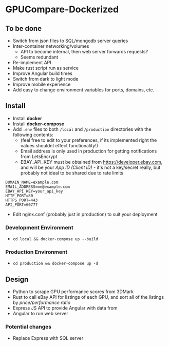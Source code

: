 # GPUCompare-Dockerized

## To be done

- Switch from json files to SQL/mongodb server queries
- Inter-container networking/volumes
	- API to become internal, then web server forwards requests?
	- Seems redundant
- Re-implement API
- Make rust script run as service
- Improve Angular build times
- Switch from dark to light mode
- Improve mobile experience
- Add easy to change environment variables for ports, domains, etc.

## Install

- Install **docker**
- Install **docker-compose**
- Add `.env` files to both `/local` and `/production` directories with the following contents:
	- (feel free to edit to your preferences, if its implemented right the values shouldnt effect functionality!)
	- Email address is only used in production for getting notifications from LetsEncrypt
	- EBAY_API_KEY must be obtained from https://developer.ebay.com, and will be your *App ID (Client ID)* - it's not a key/secret really, but probably not ideal to be shared due to rate limits
```
DOMAIN_NAME=example.com
EMAIL_ADDRESS=me@example.com
EBAY_API_KEY=your_api_key
HTTP_PORT=80
HTTPS_PORT=443
API_PORT=60777
```
- Edit nginx.conf (probably just in production) to suit your deployment

### Development Environment
- `cd local && docker-compose up --build`

### Production Environment
- `cd production && docker-compose up -d`

## Design

- Python to scrape GPU performance scores from 3DMark
- Rust to call eBay API for listings of each GPU, and sort all of the listings by *price/performance ratio*
- Express JS API to provide Angular with data from 
- Angular to run web server

### Potential changes

- Replace Express with SQL server
